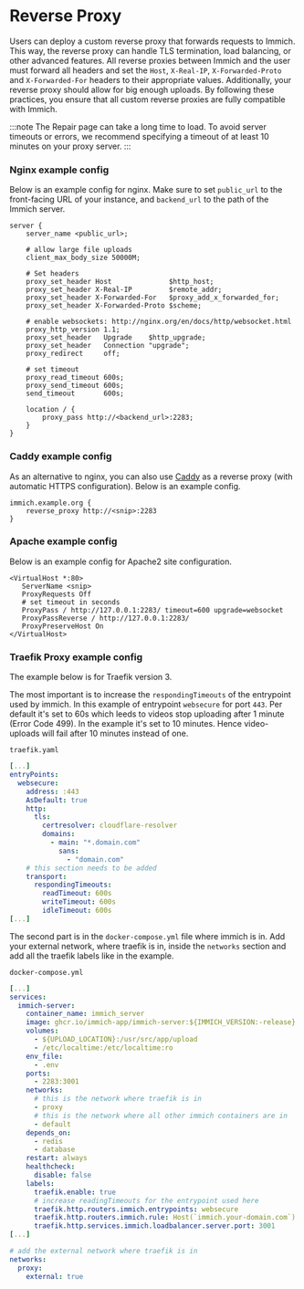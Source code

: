 # Reverse Proxy

Users can deploy a custom reverse proxy that forwards requests to Immich. This way, the reverse proxy can handle TLS termination, load balancing, or other advanced features. All reverse proxies between Immich and the user must forward all headers and set the `Host`, `X-Real-IP`, `X-Forwarded-Proto` and `X-Forwarded-For` headers to their appropriate values. Additionally, your reverse proxy should allow for big enough uploads. By following these practices, you ensure that all custom reverse proxies are fully compatible with Immich.

:::note
The Repair page can take a long time to load. To avoid server timeouts or errors, we recommend specifying a timeout of at least 10 minutes on your proxy server.
:::

### Nginx example config

Below is an example config for nginx. Make sure to set `public_url` to the front-facing URL of your instance, and `backend_url` to the path of the Immich server.

```nginx
server {
    server_name <public_url>;

    # allow large file uploads
    client_max_body_size 50000M;

    # Set headers
    proxy_set_header Host              $http_host;
    proxy_set_header X-Real-IP         $remote_addr;
    proxy_set_header X-Forwarded-For   $proxy_add_x_forwarded_for;
    proxy_set_header X-Forwarded-Proto $scheme;

    # enable websockets: http://nginx.org/en/docs/http/websocket.html
    proxy_http_version 1.1;
    proxy_set_header   Upgrade    $http_upgrade;
    proxy_set_header   Connection "upgrade";
    proxy_redirect     off;

    # set timeout
    proxy_read_timeout 600s;
    proxy_send_timeout 600s;
    send_timeout       600s;

    location / {
        proxy_pass http://<backend_url>:2283;
    }
}
```

### Caddy example config

As an alternative to nginx, you can also use [Caddy](https://caddyserver.com/) as a reverse proxy (with automatic HTTPS configuration). Below is an example config.

```
immich.example.org {
    reverse_proxy http://<snip>:2283
}
```

### Apache example config

Below is an example config for Apache2 site configuration.

```ApacheConf
<VirtualHost *:80>
   ServerName <snip>
   ProxyRequests Off
   # set timeout in seconds
   ProxyPass / http://127.0.0.1:2283/ timeout=600 upgrade=websocket
   ProxyPassReverse / http://127.0.0.1:2283/
   ProxyPreserveHost On
</VirtualHost>
```

### Traefik Proxy example config

The example below is for Traefik version 3.

The most important is to increase the `respondingTimeouts` of the entrypoint used by immich. In this example of entrypoint `websecure` for port `443`. Per default it's set to 60s which leeds to videos stop uploading after 1 minute (Error Code 499). In the example it's set to 10 minutes. Hence video-uploads will fail after 10 minutes instead of one.

`traefik.yaml`
```yaml
[...]
entryPoints:
  websecure:
    address: :443
    AsDefault: true
    http:
      tls:
        certresolver: cloudflare-resolver
        domains:
          - main: "*.domain.com"
            sans: 
              - "domain.com"
    # this section needs to be added
    transport:
      respondingTimeouts:
        readTimeout: 600s
        writeTimeout: 600s
        idleTimeout: 600s
[...]
```

The second part is in the `docker-compose.yml` file where immich is in. Add your external network, where traefik is in, inside the `networks` section and add all the traefik labels like in the example.

`docker-compose.yml`
```yaml
[...]
services:
  immich-server:
    container_name: immich_server
    image: ghcr.io/immich-app/immich-server:${IMMICH_VERSION:-release}
    volumes:
      - ${UPLOAD_LOCATION}:/usr/src/app/upload
      - /etc/localtime:/etc/localtime:ro
    env_file:
      - .env
    ports:
      - 2283:3001
    networks:
      # this is the network where traefik is in
      - proxy
      # this is the network where all other immich containers are in
      - default
    depends_on:
      - redis
      - database
    restart: always
    healthcheck:
      disable: false
    labels:
      traefik.enable: true
      # increase readingTimeouts for the entrypoint used here
      traefik.http.routers.immich.entrypoints: websecure  
      traefik.http.routers.immich.rule: Host(`immich.your-domain.com`)
      traefik.http.services.immich.loadbalancer.server.port: 3001
[...]

# add the external network where traefik is in
networks:
  proxy:
    external: true 
```
